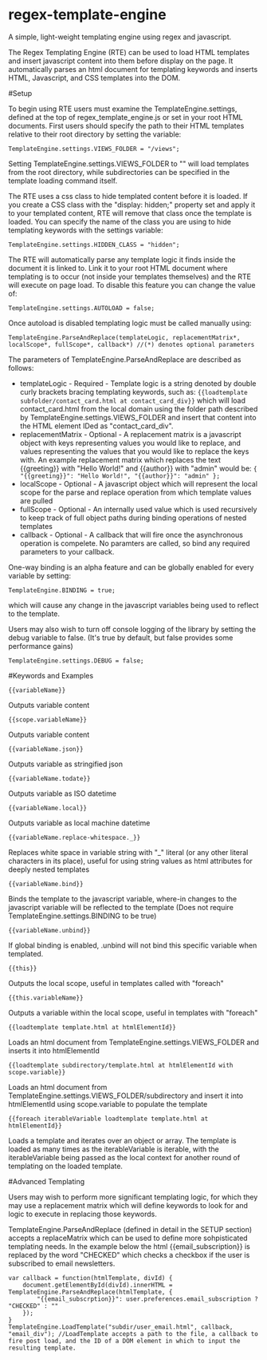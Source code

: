 # regex-template-engine
A simple, light-weight templating engine using regex and javascript.

The Regex Templating Engine (RTE) can be used to load HTML templates and insert javascript content into them before display on the page. It automatically parses an html document for templating keywords and inserts HTML, Javascript, and CSS templates into the DOM.


#Setup

To begin using RTE users must examine the TemplateEngine.settings, defined at the top of regex_template_engine.js or set in your root HTML documents. First users should specify the path to their HTML templates relative to their root directory by setting the variable:

    TemplateEngine.settings.VIEWS_FOLDER = "/views";

Setting TemplateEngine.settings.VIEWS_FOLDER to "" will load templates from the root directory, while subdirectories can be specified in the template loading command itself.


The RTE uses a css class to hide templated content before it is loaded. If you create a CSS class with the "display: hidden;" property set and apply it to your templated content, RTE will remove that class once the template is loaded. You can specify the name of the class you are using to hide templating keywords with the settings variable:

    TemplateEngine.settings.HIDDEN_CLASS = "hidden";


The RTE will automatically parse any template logic it finds inside the document it is linked to. Link it to your root HTML document where templating is to occur (not inside your templates themselves) and the RTE will execute on page load. To disable this feature you can change the value of:

    TemplateEngine.settings.AUTOLOAD = false;

Once autoload is disabled templating logic must be called manually using:

    TemplateEngine.ParseAndReplace(templateLogic, replacementMatrix*, localScope*, fullScope*, callback*) //(*) denotes optional parameters

The parameters of TemplateEngine.ParseAndReplace are described as follows:

  * templateLogic - Required - Template logic is a string denoted by double curly brackets bracing templating keywords, such as:
  ```{{loadtemplate subfolder/contact_card.html at contact_card_div}}```
  which will load contact_card.html from the local domain using the folder path described by TemplateEngine.settings.VIEWS_FOLDER and insert that content into the HTML element IDed as "contact_card_div".
  * replacementMatrix - Optional - A replacement matrix is a javascript object with keys representing values you would like to replace, and values representing the values that you would like to replace the keys with. An example replacement matrix which replaces the text {{greeting}} with "Hello World!" and {{author}} with "admin" would be:
  ```{ "{{greeting}}": "Hello World!", "{{author}}": "admin" };```
  * localScope - Optional - A javascript object which will represent the local scope for the parse and replace operation from which template values are pulled
  * fullScope - Optional - An internally used value which is used recursively to keep track of full object paths during binding operations of nested templates
  * callback - Optional - A callback that will fire once the asynchronous operation is compelete. No paramters are called, so bind any required parameters to your callback.


One-way binding is an alpha feature and can be globally enabled for every variable by setting:

    TemplateEngine.BINDING = true;

which will cause any change in the javascript variables being used to reflect to the template.


Users may also wish to turn off console logging of the library by setting the debug variable to false. (It's true by default, but false provides some performance gains)

    TemplateEngine.settings.DEBUG = false;



#Keywords and Examples

    {{variableName}}
Outputs variable content


    {{scope.variableName}}
Outputs variable content


    {{variableName.json}}
Outputs variable as stringified json


    {{variableName.todate}}
Outputs variable as ISO datetime


    {{variableName.local}}
Outputs variable as local machine datetime


    {{variableName.replace-whitespace._}}
Replaces white space in variable string with "_" literal (or any other literal characters in its place), useful for using string values as html attributes for deeply nested templates


    {{variableName.bind}}
Binds the template to the javascript variable, where-in changes to the javascript variable will be reflected to the template (Does not require TemplateEngine.settings.BINDING to be true)


    {{variableName.unbind}}
If global binding is enabled, .unbind will not bind this specific variable when templated.


    {{this}}
Outputs the local scope, useful in templates called with "foreach"


    {{this.variableName}}
Outputs a variable within the local scope, useful in templates with "foreach"


    {{loadtemplate template.html at htmlElementId}}
Loads an html document from TemplateEngine.settings.VIEWS_FOLDER and inserts it into htmlElementId


    {{loadtemplate subdirectory/template.html at htmlElementId with scope.variable}}
Loads an html document from TemplateEngine.settings.VIEWS_FOLDER/subdirectory and insert it into htmlElementId using scope.variable to populate the template


    {{foreach iterableVariable loadtemplate template.html at htmlElementId}}
Loads a template and iterates over an object or array. The template is loaded as many times as the iterableVariable is iterable, with the iterableVariable being passed as the local context for another round of templating on the loaded template.


#Advanced Templating

Users may wish to perform more significant templating logic, for which they may use a replacement matrix which will define keywords to look for and logic to execute in replacing those keywords.

TemplateEngine.ParseAndReplace (defined in detail in the SETUP section) accepts a replaceMatrix which can be used to define more sohpisticated templating needs. In the example below the html {{email_subscription}} is replaced by the word "CHECKED" which checks a checkbox if the user is subscribed to email newsletters.

    var callback = function(htmlTemplate, divId) {
        document.getElementById(divId).innerHTML = TemplateEngine.ParseAndReplace(htmlTemplate, {
            "{{email_subscrption}}": user.preferences.email_subscription ? "CHECKED" : ""
        });
    }
    TemplateEngine.LoadTemplate("subdir/user_email.html", callback, "email_div"); //LoadTemplate accepts a path to the file, a callback to fire post load, and the ID of a DOM element in which to input the resulting template.
    
